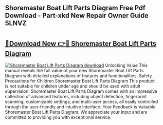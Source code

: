 ## Shoremaster Boat Lift Parts Diagram Free Pdf Download - Part-xkd New Repair Owner Guide 5LNVZ

# <h2><a href="http://dfmiuy.blite.top/?on=Shoremaster+Boat+Lift+Parts+Diagram">🔗Download New 👉🔴 Shoremaster Boat Lift Parts Diagram</a></h2>

[![Shoremaster Boat Lift Parts Diagram download](https://i.imgur.com/lujVjoI.png)](http://dfmiuy.blite.top/?on=Shoremaster+Boat+Lift+Parts+Diagram)
Unlocking Value This manual reveals the full value of your new Shoremaster Boat Lift Parts Diagram with detailed explanations of features and functionalities. Safety Precautions for Children Shoremaster Boat Lift Parts Diagram This product is not suitable for children under age and should be used with adult supervision. Shoremaster Boat Lift Parts Diagram comes with an impressive collection of advanced features, including object detection, fingerprint scanning, customizable settings, and multi-user access, all easily controlled through the user-friendly and intuitive interface. Your Feedback is Valuable Shoremaster Boat Lift Parts Diagram. We appreciate your input and are committed to providing you with exceptional service.
